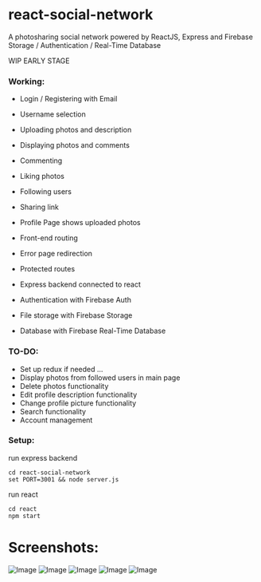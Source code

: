 # react-social-network
A photosharing social network powered by ReactJS, Express and Firebase Storage / Authentication / Real-Time Database

WIP EARLY STAGE

### Working:
* Login / Registering with Email
* Username selection
* Uploading photos and description
* Displaying photos and comments
* Commenting
* Liking photos
* Following users
* Sharing link
* Profile Page shows uploaded photos

* Front-end routing
* Error page redirection
* Protected routes
* Express backend connected to react
* Authentication with Firebase Auth
* File storage with Firebase Storage
* Database with Firebase Real-Time Database

### TO-DO:
* Set up redux if needed ...
* Display photos from followed users in main page
* Delete photos functionality
* Edit profile description functionality
* Change profile picture functionality
* Search functionality
* Account management

### Setup:
run express backend
```
cd react-social-network
set PORT=3001 && node server.js
```

run react
```
cd react
npm start
```

# Screenshots:
![Image](https://i.imgur.com/e7JNcGa.png)
![Image](https://i.imgur.com/5URMvYC.png)
![Image](https://i.imgur.com/SyEyMT0.png)
![Image](https://i.imgur.com/EZeZdqS.png)
![Image](https://i.imgur.com/njY9o00.png)